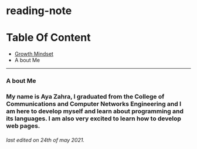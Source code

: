 # reading-note

# Table Of Content 

 - [Growth Mindset](growth-mindset.md)
 - A bout Me

---



### A bout Me
### My name is Aya Zahra, I graduated from the College of Communications and Computer Networks Engineering and I am here to develop myself and learn about programming and its languages. I am also very excited to learn how to develop web pages.
###### last edited  on 24th of may 2021.
